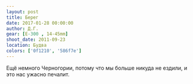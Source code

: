 ```yaml
---
layout: post
title: Берег
date: 2017-01-28 00:00:00
author: Д.Г.
gear: [E-300 , 14-45mm]
shoot_date: 2011-09-23
location: Будва
colors: ['0f1210', '586f7e']
---
```


Ещё немного Черногории, потому что мы больше никуда не ездили, и это нас ужасно печалит.
